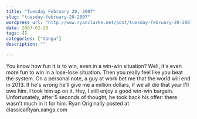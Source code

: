 ```yaml
---
title: "Tuesday February 20, 2007"
slug: "tuesday-february-20-2007"
wordpress_url: "http://www.ryanclarke.net/post/tuesday-february-20-2007/"
date: 2007-02-20
tags: []
categories: ["Xanga"]
description: ""

---
```


You know how fun it is to win, even in a win-win situation? Well, it's even more fun to win in a lose-lose situation. Then you really feel like you beat the system.
On a personal note, a guy at work bet me that the world will end in 2013. If he's wrong he'll give me a million dollars, if we all die that year I'll owe him. I took him up on it. Hey, I still enjoy a good win-win bargain. Unfortunately, after 5 seconds of thought, he took back his offer: there wasn't much in it for him.
Ryan
Originally posted at classicalRyan.xanga.com
